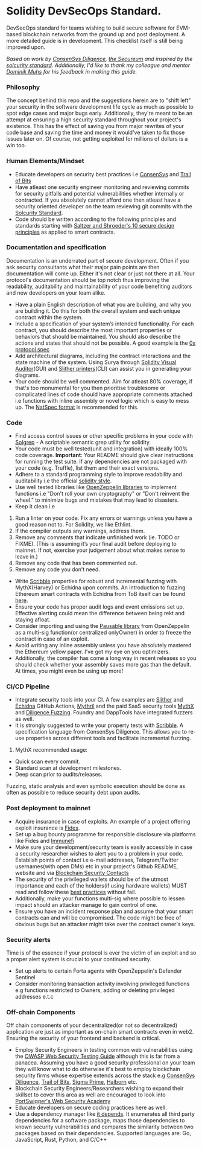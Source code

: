 # Solidity DevSecOps Standard.

DevSecOps standard for teams wishing to build secure software for EVM-based blockchain networks from the ground up and post deployment.
A more detailed guide is in development. This checklist itself is still being improved upon.

_Based on work by [ConsenSys Diligence](https://consensys.github.io/smart-contract-best-practices/), [the Secureum](https://secureum.xyz/) and inspired by the [solcurity standard](https://github.com/Rari-Capital/solcurity)._
_Additionally, I'd like to thank my colleague and mentor [Dominik Muhs](https://twitter.com/lethalspoons) for his feedback in making this guide._

### Philosophy

The concept behind this repo and the suggestions herein are to "shift left" your security in the software development life cycle as much as possible to spot edge cases and major bugs early. Additionally, they're meant to be an attempt at ensuring a high security standard throughout your project's existence. This has the effect of saving you from major rewrites of your code base and saving the time and money it would've taken to fix those issues later on. Of course, not getting exploited for millions of dollars is a win too.

### Human Elements/Mindset

- Educate developers on security best practices i.e [ConsenSys](https://consensys.github.io/smart-contract-best-practices/) and [Trail of Bits](https://github.com/crytic/building-secure-contracts)
- Have atleast one security engineer monitoring and reviewing commits for security pitfalls and potential vulnerabilities whether internally or contracted. If you absolutely cannot afford one then atleast have a security oriented developer on the team reviewing git commits with the [Solcurity Standard](https://github.com/Rari-Capital/solcurity).
- Code should be written according to the following principles and standards starting with [Saltzer and Shroeder's 10 secure design principles](https://github.com/morphean-sec/secure-smart-contract-design-principles) as applied to smart contracts.

### Documentation and specification

Documentation is an underrated part of secure development. Often if you ask security consultants what their major pain points are then documentation will come up. Either it's not clear or just not there at all. Your protocol's documentation should be top notch thus improving the readability, auditability and maintainability of your code benefiting auditors and new developers on your team alike.

- Have a plain English description of what you are building, and why you are building it. Do this for both the overall system and each unique contract within the system.
- Include a specification of your system’s intended functionality. For each contract, you should describe the most important properties or behaviors that should be maintained. You should also describe the actions and states that should not be possible. A good example is the [0x protocol spec](https://github.com/0xProject/0x-protocol-specification/blob/master/v2/v2-specification.md)
- Add architectural diagrams, including the contract interactions and the state machine of the system. Using Surya through [Solidity Visual Auditor](https://marketplace.visualstudio.com/items?itemName=tintinweb.solidity-visual-auditor)(GUI) and [Slither printers](https://github.com/crytic/slither/wiki/Printer-documentation)(CLI) can assist you in generating your diagrams.
- Your code should be well commented. Aim for atleast 80% coverage, if that's too monumental for you then prioritise troublesome or complicated lines of code should have appropriate comments attached i.e functions with inline assembly or novel logic which is easy to mess up. The [NatSpec format](https://docs.soliditylang.org/en/develop/natspec-format.html) is recommended for this.


### Code

- Find access control issues or other specific problems in your code with [Solgrep](https://github.com/tintinweb/solgrep) - A scriptable semantic grep utility for solidity.
- Your code must be well tested(unit and integration) with ideally 100% code coverage. **Important**: Your README should give clear instructions for running the test suite. If any dependencies are not packaged with your code (e.g. Truffle), list them and their exact versions.
- Adhere to a standard programming style to improve readability and auditability i.e the official [solidity style](https://docs.soliditylang.org/en/v0.8.11/style-guide.html). 
- Use well tested libraries like [OpenZeppelin libraries](https://docs.openzeppelin.com/contracts/4.x/) to implement functions i.e "Don't roll your own cryptography" or "Don't reinvent the wheel." to minimize bugs and mistakes that may lead to disasters.
- Keep it clean i.e
1. Run a linter on your code. Fix any errors or warnings unless you have a good reason not to. For Solidity, we like Ethlint.
2. If the compiler outputs any warnings, address them.
3. Remove any comments that indicate unfinished work (ie. TODO or FIXME). (This is assuming it’s your final audit before deploying to mainnet. If not, exercise your judgement about what makes sense to leave in.)
4. Remove any code that has been commented out.
5. Remove any code you don’t need.
- Write [Scribble](https://consensys.net/diligence/scribble/) properties for robust and incremental fuzzing with MythX(Harvey) or Echidna upon commits. An introduction to fuzzing Ethereum smart contracts with Echidna from ToB itself can be found [here](https://github.com/crytic/building-secure-contracts/tree/master/program-analysis/echidna).
- Ensure your code has proper audit logs and event emissions set up. Effective alerting could mean the difference between being rekt and staying afloat.
- Consider importing and using the [Pausable library](https://docs.openzeppelin.com/contracts/4.x/api/security#Pausable) from OpenZeppelin as a multi-sig function(or centralized onlyOwner) in order to freeze the contract in case of an exploit.
- Avoid writing any inline assembly unless you have absolutely mastered the Ethereum yellow paper. I've got my eye on you optimizers.
- Additionally, the compiler has come a long way in recent releases so you should check whether your assembly saves more gas than the default. At times, you might even be using up more!

### CI/CD Pipeline

- Integrate security tools into your CI. A few examples are [Slither](https://github.com/crytic/slither-action) and [Echidna](https://github.com/crytic/echidna-action) GitHub Actions, [Mythril](https://github.com/ConsenSys/mythril) and the paid SaaS security tools [MythX](https://mythx.io/) and [Diligence Fuzzing](https://consensys.net/diligence/fuzzing/). Foundry and DappTools have integrated fuzzers as well.
- It is strongly suggested to write your property tests with [Scribble](https://consensys.net/diligence/scribble/). A specification language from ConsenSys Diligence. This allows you to re-use properties across different tools and facilitate incremental fuzzing.
1. MythX recommended usage:
- Quick scan every commit.
- Standard scan at development milestones.
- Deep scan prior to audits/releases.

Fuzzing, static analysis and even symbolic execution should be done as often as possible to reduce security debt upon audits.

### Post deployment to mainnet

- Acquire insurance in case of exploits. An example of a project offering exploit insurance is [Fides](https://confidencesystem.webflow.io/).
- Set up a bug bounty programme for responsible disclosure via platforms like Fides and [Immunefi](https://immunefi.com/)
- Make sure your development/security team is easily accessible in case a security researcher wishes to alert you to a problem in your code. Establish points of contact i.e e-mail addresses, Telegram/Twitter usernames(with open DMs) etc in your project's Github README, website and via [Blockchain Security Contacts](https://github.com/crytic/blockchain-security-contacts)
- The security of the privileged wallets should be of the utmost importance and each of the holders(if using hardware wallets) MUST read and follow these [best practices](https://blog.trailofbits.com/2018/11/27/10-rules-for-the-secure-use-of-cryptocurrency-hardware-wallets/) without fail.
- Additionally, make your functions multi-sig where possible to lessen impact should an attacker manage to gain control of one.
- Ensure you have an incident response plan and assume that your smart contracts can and will be compromised. The code might be free of obvious bugs but an attacker might take over the contract owner's keys.

### Security alerts

Time is of the essence if your protocol is ever the victim of an exploit and so a proper alert system is crucial to your continued security.
- Set up alerts to certain Forta agents with OpenZeppelin's Defender Sentinel
- Consider monitoring transaction activity involving privileged functions e.g functions restricted to Owners, adding or deleting privileged addresses e.t.c

### Off-chain Components

Off chain components of your decentralized(or not so decentralized) application are just as important as on-chain smart contracts even in web2. Ensuring the security of your frontend and backend is critical.

- Employ Security Engineers in testing common web vulnerabilities using the [OWASP Web Security Testing Guide](https://owasp.org/www-project-web-security-testing-guide/) although this is far from a panacea. Assuming you have a good security professional on your team they will know what to do otherwise it's best to employ blockchain security firms whose expertise extends across the stack e.g [ConsenSys Diligence](https://diligence.consensys.net/), [Trail of Bits](https://www.trailofbits.com/), [Sigma Prime](https://sigmaprime.io/), [Halborn](https://halborn.com/) etc.
- Blockchain Security Engineers/Researchers wishing to expand their skillset to cover this area as well are encouraged to look into [PortSwigger's Web Security Academy](https://portswigger.net/web-security)
- Educate developers on secure coding practices here as well.
- Use a dependency manager like [it depends](https://github.com/trailofbits/it-depends). It enumerates all third party dependencies for a software package, maps those dependencies to known security vulnerabilities and compares the similarity between two packages based on their dependencies. Supported languages are: Go, JavaScript, Rust, Python, and C/C++
